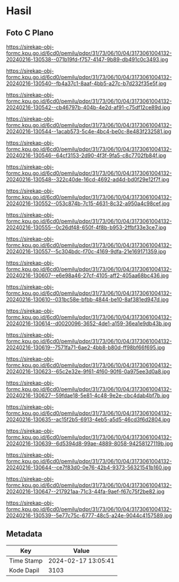 # Hasil

## Foto C Plano

https://sirekap-obj-formc.kpu.go.id/6cd0/pemilu/pdpr/31/73/06/10/04/3173061004132-20240216-130538--071b19fd-f757-4147-9b89-db491c0c3493.jpg

https://sirekap-obj-formc.kpu.go.id/6cd0/pemilu/pdpr/31/73/06/10/04/3173061004132-20240216-130540--fb4a37c1-8aaf-4bb5-a27c-b7d232f35e5f.jpg

https://sirekap-obj-formc.kpu.go.id/6cd0/pemilu/pdpr/31/73/06/10/04/3173061004132-20240216-130542--cb46797b-404b-4e2d-af91-c75df12ce89d.jpg

https://sirekap-obj-formc.kpu.go.id/6cd0/pemilu/pdpr/31/73/06/10/04/3173061004132-20240216-130544--1acab573-5c4e-4bc4-be0c-8e483f232581.jpg

https://sirekap-obj-formc.kpu.go.id/6cd0/pemilu/pdpr/31/73/06/10/04/3173061004132-20240216-130546--64cf3153-2d90-4f3f-9fa5-c8c7702fb84f.jpg

https://sirekap-obj-formc.kpu.go.id/6cd0/pemilu/pdpr/31/73/06/10/04/3173061004132-20240216-130548--322c40de-16cd-4692-ad4d-bd0f29e12f7f.jpg

https://sirekap-obj-formc.kpu.go.id/6cd0/pemilu/pdpr/31/73/06/10/04/3173061004132-20240216-130552--053c874b-7c15-4631-8c32-a950a4c98cef.jpg

https://sirekap-obj-formc.kpu.go.id/6cd0/pemilu/pdpr/31/73/06/10/04/3173061004132-20240216-130555--0c26df48-650f-4f8b-b953-2ffbf33e3ce7.jpg

https://sirekap-obj-formc.kpu.go.id/6cd0/pemilu/pdpr/31/73/06/10/04/3173061004132-20240216-130557--5c304bdc-f70c-4169-9dfa-21e169171359.jpg

https://sirekap-obj-formc.kpu.go.id/6cd0/pemilu/pdpr/31/73/06/10/04/3173061004132-20240216-130607--e6e98a46-27cf-4105-aff2-405aa68bc436.jpg

https://sirekap-obj-formc.kpu.go.id/6cd0/pemilu/pdpr/31/73/06/10/04/3173061004132-20240216-130610--031bc58e-bfbb-4844-be10-8af381ed947d.jpg

https://sirekap-obj-formc.kpu.go.id/6cd0/pemilu/pdpr/31/73/06/10/04/3173061004132-20240216-130614--d0020096-3652-4de1-a159-36ea1e9db43b.jpg

https://sirekap-obj-formc.kpu.go.id/6cd0/pemilu/pdpr/31/73/06/10/04/3173061004132-20240216-130619--7571fa71-6ae2-4bb8-b80d-ff98bf66f695.jpg

https://sirekap-obj-formc.kpu.go.id/6cd0/pemilu/pdpr/31/73/06/10/04/3173061004132-20240216-130623--65c2e32e-9f61-4f60-90f6-0a975ee3d0a8.jpg

https://sirekap-obj-formc.kpu.go.id/6cd0/pemilu/pdpr/31/73/06/10/04/3173061004132-20240216-130627--59fdae18-5e81-4c48-9e2e-cbc4dab4bf7b.jpg

https://sirekap-obj-formc.kpu.go.id/6cd0/pemilu/pdpr/31/73/06/10/04/3173061004132-20240216-130635--ac15f2b5-6913-4eb5-a5d5-46cd3f6d2804.jpg

https://sirekap-obj-formc.kpu.go.id/6cd0/pemilu/pdpr/31/73/06/10/04/3173061004132-20240216-130639--6d5394d8-99ae-4889-8058-94258127119b.jpg

https://sirekap-obj-formc.kpu.go.id/6cd0/pemilu/pdpr/31/73/06/10/04/3173061004132-20240216-130644--ce7f83d0-0e76-42b4-9373-56321541b160.jpg

https://sirekap-obj-formc.kpu.go.id/6cd0/pemilu/pdpr/31/73/06/10/04/3173061004132-20240216-130647--217921aa-71c3-44fa-9aef-f67c75f2be82.jpg

https://sirekap-obj-formc.kpu.go.id/6cd0/pemilu/pdpr/31/73/06/10/04/3173061004132-20240216-130539--5e77c75c-6777-48c5-a24e-9044c4157589.jpg


## Metadata

| Key        | Value               |
| ---------- | ------------------- |
| Time Stamp | 2024-02-17 13:05:41 |
| Kode Dapil | 3103                |




